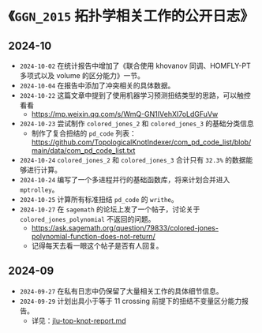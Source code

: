 # 《`GGN_2015` 拓扑学相关工作的公开日志》

## 2024-10

- `2024-10-02` 在统计报告中增加了《联合使用 khovanov 同调、HOMFLY-PT 多项式以及 volume 的区分能力》一节。
- `2024-10-04` 在报告中添加了冲突相关的具体数据。
- `2024-10-22` 这篇文章中提到了使用机器学习预测扭结类型的思路，可以触控看看
  - https://mp.weixin.qq.com/s/WmQ-GN1IVehXI7oLdGFuVw
- `2024-10-23` 尝试制作 `colored_jones_2` 和 `colored_jones_3` 的基础分类信息
  - 制作了复合扭结的 `pd_code` 列表：https://github.com/TopologicalKnotIndexer/com_pd_code_list/blob/main/data/com_pd_code_list.txt
- `2024-10-24` `colored_jones_2` 和 `colored_jones_3` 合计只有 `32.3%` 的数据能够进行计算。
- `2024-10-24` 编写了一个多进程并行的基础函数库，将来计划合并进入 `mptrolley`。
- `2024-10-25` 计算所有标准扭结 `pd_code` 的 `writhe`。
- `2024-10-27` 在 `sagemath` 的论坛上发了一个帖子，讨论关于 `colored_jones_polynomial` 不返回的问题。
  - https://ask.sagemath.org/question/79833/colored-jones-polynomial-function-does-not-return/
  - 记得每天去看一眼这个帖子是否有人回复。

## 2024-09

- `2024-09-27` 在私有日志中仍保留了大量相关工作的具体细节信息。
- `2024-09-29` 计划出具小于等于 11 crossing 前提下的扭结不变量区分能力报告。
  - 详见：[jlu-top-knot-report.md](../../data/other-work/jlu-top-knot-report.md)

